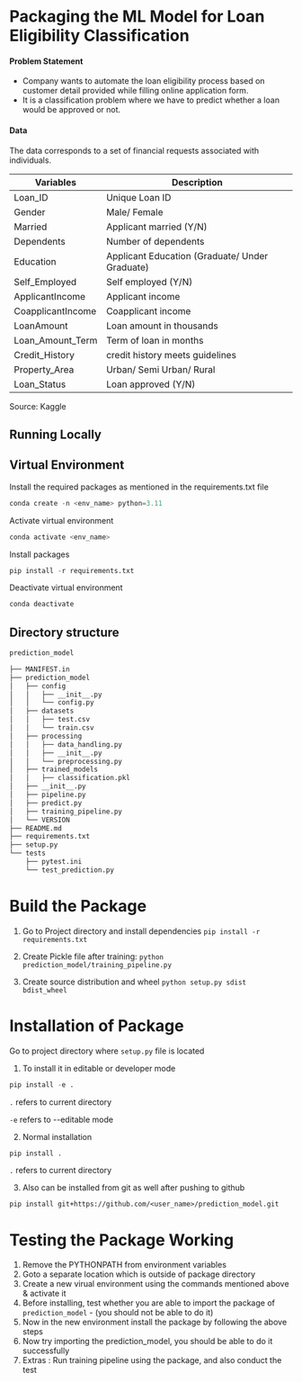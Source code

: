 
# Packaging the ML Model for Loan Eligibility Classification

#### Problem Statement
- Company wants to automate the loan eligibility process based on customer detail provided while filling online application form. 
- It is a classification problem where we have to predict whether a loan would be approved or not. 

#### Data
The data corresponds to a set of financial requests associated with individuals. 

| Variables         | Description                                    |
|-------------------|------------------------------------------------|
| Loan_ID           | Unique Loan ID                                 |
| Gender            | Male/ Female                                   |
| Married           | Applicant married (Y/N)                        |
| Dependents        | Number of dependents                           |
| Education         | Applicant Education (Graduate/ Under Graduate) |
| Self_Employed     | Self employed (Y/N)                            |
| ApplicantIncome   | Applicant income                               |
| CoapplicantIncome | Coapplicant income                             |
| LoanAmount        | Loan amount in thousands                       |
| Loan_Amount_Term  | Term of loan in months                         |
| Credit_History    | credit history meets guidelines                |
| Property_Area     | Urban/ Semi Urban/ Rural                       |
| Loan_Status       | Loan approved (Y/N)                            |

Source: Kaggle

## Running Locally

## Virtual Environment
Install the required packages as mentioned in the requirements.txt file

```python
conda create -n <env_name> python=3.11
```

Activate virtual environment

```python
conda activate <env_name>
```

Install packages

```python
pip install -r requirements.txt
```

Deactivate virtual environment

```python
conda deactivate
```


## Directory structure

```bash
prediction_model

├── MANIFEST.in
├── prediction_model
│   ├── config
│   │   ├── __init__.py
│   │   └── config.py
│   ├── datasets
│   │   ├── test.csv
│   │   └── train.csv
│   ├── processing
│   │   ├── data_handling.py
│   │   ├── __init__.py
│   │   └── preprocessing.py
│   ├── trained_models
│   │   ├── classification.pkl
│   ├── __init__.py
│   ├── pipeline.py
│   ├── predict.py
│   ├── training_pipeline.py
│   └── VERSION
├── README.md
├── requirements.txt
├── setup.py
└── tests
    ├── pytest.ini
    └── test_prediction.py
```

# Build the Package

1. Go to Project directory and install dependencies
`pip install -r requirements.txt`

2. Create Pickle file after training:
`python prediction_model/training_pipeline.py`

3. Create source distribution and wheel
`python setup.py sdist bdist_wheel`

# Installation of Package

Go to project directory where `setup.py` file is located

1. To install it in editable or developer mode
```python
pip install -e .
```
```.``` refers to current directory

```-e``` refers to --editable mode

2. Normal installation
```python
pip install .
```
```.``` refers to current directory

3. Also can be installed from git as well after pushing to github

```
pip install git+https://github.com/<user_name>/prediction_model.git
```

# Testing the Package Working

1. Remove the PYTHONPATH from environment variables 
2. Goto a separate location which is outside of package directory
3. Create a new virual environment using the commands mentioned above & activate it
4. Before installing, test whether you are able to import the package of `prediction_model` - (you should not be able to do it)
5. Now in the new environment install the package by following the above steps
6. Now try importing the prediction_model, you should be able to do it successfully
7. Extras : Run training pipeline using the package, and also conduct the test